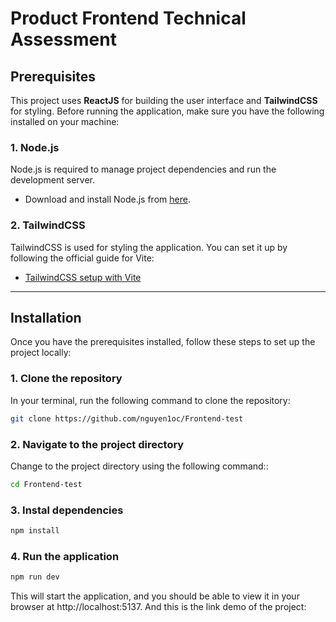 # Product Frontend Technical Assessment

## Prerequisites

This project uses **ReactJS** for building the user interface and **TailwindCSS** for styling. Before running the application, make sure you have the following installed on your machine:

### 1. Node.js

Node.js is required to manage project dependencies and run the development server.

- Download and install Node.js from [here](https://nodejs.org/en).

### 2. TailwindCSS

TailwindCSS is used for styling the application. You can set it up by following the official guide for Vite:

- [TailwindCSS setup with Vite](https://tailwindcss.com/docs/guides/vite)

---

## Installation

Once you have the prerequisites installed, follow these steps to set up the project locally:

### 1. Clone the repository

In your terminal, run the following command to clone the repository:

  ```bash
  git clone https://github.com/nguyen1oc/Frontend-test
  ```
### 2. Navigate to the project directory
Change to the project directory using the following command::

  ```bash
  cd Frontend-test
  ```

### 3. Instal dependencies

  ```bash
  npm install
  ```

### 4. Run the application

  ```bash
  npm run dev
  ```

This will start the application, and you should be able to view it in your browser at http://localhost:5137.
And this is the link demo of the project: 
